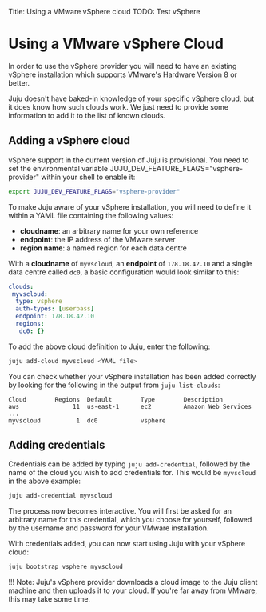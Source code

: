 Title: Using a VMware vSphere cloud
TODO: Test vSphere

# Using a VMware vSphere Cloud

In order to use the vSphere provider you will need to have an existing
vSphere installation which supports VMware's Hardware Version 8 or better.

Juju doesn't have baked-in knowledge of your specific vSphere cloud, but it
does know how such clouds work. We just need to provide some information to add
it to the list of known clouds. 

## Adding a vSphere cloud

vSphere support in the current version of Juju is provisional. You need to set
the environmental variable JUJU_DEV_FEATURE_FLAGS="vsphere-provider" within
your shell to enable it:

```bash
export JUJU_DEV_FEATURE_FLAGS="vsphere-provider"
```
To make Juju aware of your vSphere installation, you will need to define it
within a YAML file containing the following values:

  - **cloudname**: an arbitrary name for your own reference
  - **endpoint**: the IP address of the VMware server
  - **region name**: a named region for each data centre

With a **cloudname** of `myvscloud`, an **endpoint** of `178.18.42.10` and a
single data centre called `dc0`, a basic configuration would look similar to
this:

```yaml
clouds:
 myvscloud:
  type: vsphere
  auth-types: [userpass]
  endpoint: 178.18.42.10
  regions:
   dc0: {}
```

To add the above cloud definition to Juju, enter the following:

```bash
juju add-cloud myvscloud <YAML file>
```

You can check whether your vSphere installation has been added correctly by
looking for the following in the output from `juju list-clouds`:

<!-- JUJUVERSION: 2.0.0-genericlinux-amd64 -->
<!-- JUJUCOMMAND: juju list-clouds -->
```no-highlight
Cloud        Regions  Default        Type        Description
aws               11  us-east-1      ec2         Amazon Web Services
...
myvscloud          1  dc0            vsphere
```

## Adding credentials

Credentials can be added by typing `juju add-credential`, followed by the name
of the cloud you wish to add credentials for. This would be `myvscloud` in the
above example:

```bash
juju add-credential myvscloud
```
The process now becomes interactive. You will first be asked for an arbitrary
name for this credential, which you choose for yourself, followed by the
username and password for your VMware installation. 

With credentials added, you can now start using Juju with your vSphere cloud:

```bash
juju bootstrap vsphere myvscloud
```

!!! Note: Juju's vSphere provider downloads a cloud image to the Juju client machine
and then uploads it to your cloud. If you're far away from VMware, this may
take some time.
